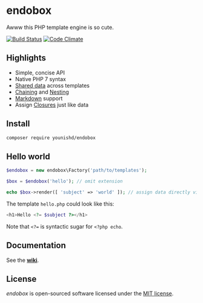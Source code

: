 # endobox

Awww this PHP template engine is so cute.

[![Build Status](https://travis-ci.org/younishd/endobox.svg?branch=v2)](https://travis-ci.org/younishd/endobox)
[![Code Climate](https://codeclimate.com/github/younishd/endobox/badges/gpa.svg)](https://codeclimate.com/github/younishd/endobox)

## Highlights

- Simple, concise API
- Native PHP 7 syntax
- [Shared data](https://github.com/younishd/endobox/wiki/Shared-Data) across templates
- [Chaining](https://github.com/younishd/endobox/wiki/Chaining-and-Nesting#chaining) and [Nesting](https://github.com/younishd/endobox/wiki/Chaining-and-Nesting#nesting)
- [Markdown](https://github.com/younishd/endobox/wiki/Template-Types) support
- Assign [Closures](https://github.com/younishd/endobox/wiki/Assign-Data#assign-closures) just like data

## Install

```bash
composer require younishd/endobox
```

## Hello world

```php
$endobox = new endobox\Factory('path/to/templates');

$box = $endobox('hello'); // omit extension

echo $box->render([ 'subject' => 'world' ]); // assign data directly via render
```

The template `hello.php` could look like this:

```php
<h1>Hello <?= $subject ?></h1>
```

Note that `<?=` is syntactic sugar for `<?php echo`.

## Documentation

See the [__wiki__](https://github.com/younishd/endobox/wiki).

## License

_endobox_ is open-sourced software licensed under the [MIT license](LICENSE).
